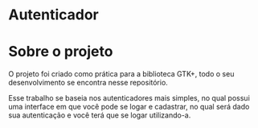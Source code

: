 # Autenticador



# Sobre o projeto

<p> O projeto foi criado como prática para a biblioteca GTK+, todo o seu desenvolvimento se encontra nesse repositório. <p>

<p> Esse trabalho se baseia nos autenticadores mais simples, no qual possui uma interface em que você pode se logar e cadastrar, no qual será dado sua autenticação e você terá que se logar utilizando-a. <p>

